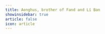 ```yaml
---
title: Aonghus, brother of Fand and Lí Ban 
showinsidebar: true 
article: false 
icon: article 
---
```

